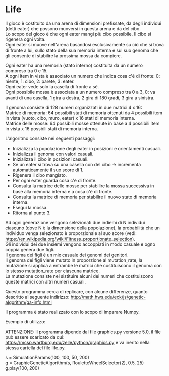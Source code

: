 # Life

Il gioco è costituito da una arena di dimensioni prefissate, da degli individui (detti eater) che possono muoversi in questa arena e da del cibo.  
Lo scopo del gioco è che ogni eater mangi più cibo possibile. Il cibo si rigenera ogni volta.  
Ogni eater si muove nell'arena basandosi esclusivamente su ciò che si trova di fronte a lui, sullo stato della sua memoria interna e sul suo genoma che gli consente di stabilire la prossima mossa da compiere.  
  
Ogni eater ha una memoria (stato interno) costituita da un numero compreso tra 0 e 15.  
A ogni item in vista è associato un numero che indica cosa c'è di fronte: 0: niente, 1: cibo, 2: parete, 3: eater.  
Ogni eater vede solo la casella di fronte a sé.  
Ogni possibile mossa è associata a un numero compreso tra 0 a 3, 0: va avanti di una casella, 1 gira a destra, 2 gira di 180 gradi, 3 gira a sinistra.  

Il genoma consiste di 128 numeri organizzati in due matrici 4 x 16:   
Matrice di memoria: 64 possibili stati di memoria ottenuti da 4 possibili item in vista (vuoto, cibo, muro, eater) x 16 stati di memoria interna.  
Matrice delle mosse: 64 possibili mosse ottenute in base a 4 possibili item in vista x 16 possbili stati di memoria interna.  
  
L'algoritmo consiste nei seguenti passaggi:  
* Inizializza la popolazione degli eater in posizioni e orientamenti casuali.  
* Inizializza il genoma con valori casuali.  
* Inizializza il cibo in posizioni casuali.  
* Se un eater si trova su una casella con del cibo -> incrementa automaticamente il suo score di 1.  
* Rigenera il cibo mangiato.  
* Per ogni eater guarda cosa c'è di fronte.  
* Consulta la matrice delle mosse per stabilire la mossa successiva in base alla memoria interna e a cosa c'è di fronte.  
* Consulta la matrice di memoria per stabilire il nuovo stato di memoria interna.  
* Esegui la mossa.  
* Ritorna al punto 3.  
  
Ad ogni generazione vengono selezionati due indiemi di N individui ciascuno (dove N è la dimensione della popolazione), la probabilità che un individuo venga selezionato è proporzionale al suo score (vedi: https://en.wikipedia.org/wiki/Fitness_proportionate_selection).  
Gli individui dei due insiemi vengono accoppiati in modo casuale e ogno coppia genera due figli.  
Il genoma dei figli è un mix casuale dei genomi dei genitori.  
Il genoma dei figli viene mutato in proporzione al mutation_rate, la mutazione si applica a entrambe le matrici che costituiscono il genoma con lo stesso mutation_rate per ciascuna matrice.  
La mutazione consiste nel sistituire alcuni dei numeri che costituiscono queste matrici con altri numeri casuali.  
  
Questo programma cerca di replicare, con alcune differenze, quanto descritto al seguente indirizzo: http://math.hws.edu/eck/js/genetic-algorithm/ga-info.html  
  
Il programma è stato realizzato con lo scopo di imparare Numpy.  
  
Esempio di utilizzo:  
  
ATTENZIONE: Il programma dipende dal file graphics.py versione 5.0, il file può essere scaricato da qui: https://mcsp.wartburg.edu/zelle/python/graphics.py e va inerito nella stessa cartella del file life.py.  
  
s = SimulationParams(100, 100, 50, 200)  
g = GraphicGeneticAlgorithm(s, RouletteWheelSelector(2), 0.5, 25)  
g.play(100, 200)  
